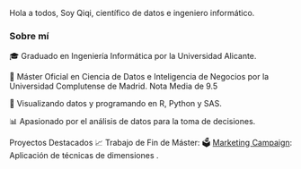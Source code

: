 Hola a todos,
Soy Qiqi, científico de datos e ingeniero informático.

### Sobre mí
🎓 Graduado en Ingeniería Informática por la Universidad Alicante. 

💼 Máster Oficial en Ciencia de Datos e Inteligencia de Negocios por la Universidad Complutense de Madrid. Nota Media de 9.5

🤖 Visualizando datos y programando en R, Python y SAS.

📊 Apasionado por el análisis de datos para la toma de decisiones.

Proyectos Destacados
📈 Trabajo de Fin de Máster:
🗳️ [Marketing Campaign]([enlace-a-tu-proyecto](https://Leztin.github.io/Marketing)): Aplicación de técnicas de dimensiones .

